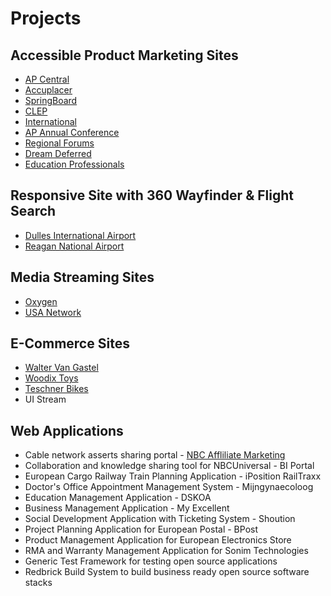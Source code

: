 # Projects

## Accessible Product Marketing Sites

* [AP Central](https://apcentral.collegeboard.org/ "[Opens in New Window] ")
* [Accuplacer](https://accuplacer.collegeboard.org/ "[Opens in New Window] ")
* [SpringBoard](https://springboard.collegeboard.org/ "[Opens in New Window] ")
* [CLEP](http://clep.collegeboard.org/ "[Opens in New Window] ")
* [International](https://international.collegeboard.org/ "[Opens in New Window] ")
* [AP Annual Conference](https://apac.collegeboard.org/ "[Opens in New Window] ")
* [Regional Forums](https://regionalforums.collegeboard.org/ "[Opens in New Window] ")
* [Dream Deferred](https://dreamdeferred.collegeboard.org/ "[Opens in New Window] ")
* [Education Professionals](https://professionals.collegeboard.org/ "[Opens in New Window] ")

## Responsive Site with 360 Wayfinder & Flight Search

* [Dulles International Airport](http://www.flydulles.com/ "[Opens in New Window] ")
* [Reagan National Airport](http://www.flyreagan.com/ "[Opens in New Window] ")

## Media Streaming Sites

* [Oxygen](http://www.oxygen.com/ "[Opens in New Window] ")
* [USA Network](http://www.usanetwork.com/ "[Opens in New Window] ")

## E-Commerce Sites

* [Walter Van Gastel](http://www.vangastel.be/ "[Opens in New Window] ")
* [Woodix Toys](http://www.woodixtoys.com/en/home "[Opens in New Window] ")
* [Teschner Bikes](http://www.teschnerbikes.com/ "[Opens in New Window] ")
* UI Stream

## Web Applications

* Cable network asserts sharing portal - [NBC Affliliate Marketing](https://www.nbcaffiliatemarketing.com/user/login "[Opens in New Window] ")
* Collaboration and knowledge sharing tool for NBCUniversal - BI Portal
* European Cargo Railway Train Planning Application - iPosition RailTraxx
* Doctor's Office Appointment Management System - Mijngynaecoloog
* Education Management Application - DSKOA
* Business Management Application - My Excellent
* Social Development Application with Ticketing System - Shoution
* Project Planning Application for European Postal - BPost
* Product Management Application for European Electronics Store
* RMA and Warranty Management Application for Sonim Technologies
* Generic Test Framework for testing open source applications
* Redbrick Build System to build business ready open source software stacks

